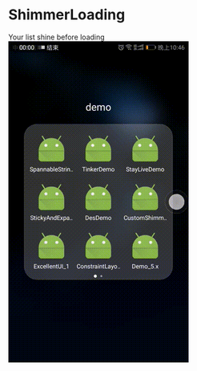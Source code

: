 # ShimmerLoading
Your list shine before loading
![image](https://github.com/serenadegx/ShimmerLoading/blob/master/shine.gif)
